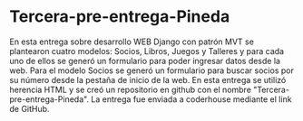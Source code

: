 # Tercera-pre-entrega-Pineda

En esta entrega sobre desarrollo WEB Django con patrón MVT se plantearon cuatro modelos: Socios, Libros, Juegos y Talleres y para cada uno de ellos se generó un formulario para poder ingresar datos desde la web. 
Para el modelo Socios se generó un formulario para buscar socios por su número desde la pestaña de inicio de la web.
En esta entrega se utilizó herencia HTML y se creó un repositorio en github con el nombre "Tercera-pre-entrega-Pineda".
La entrega fue enviada a coderhouse mediante el link de GitHub.